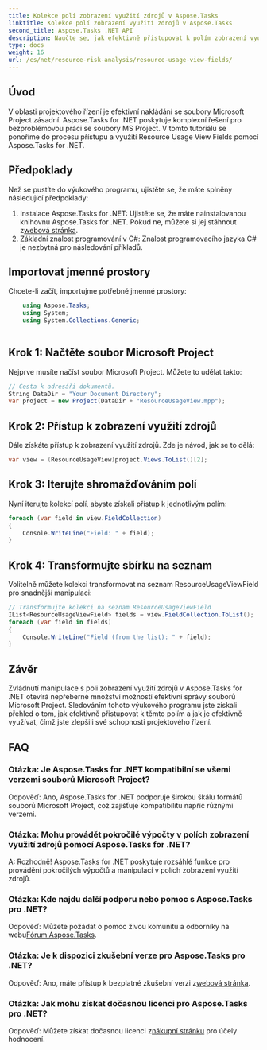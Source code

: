 ```yaml
---
title: Kolekce polí zobrazení využití zdrojů v Aspose.Tasks
linktitle: Kolekce polí zobrazení využití zdrojů v Aspose.Tasks
second_title: Aspose.Tasks .NET API
description: Naučte se, jak efektivně přistupovat k polím zobrazení využití zdrojů a manipulovat s nimi v souborech aplikace Microsoft Project pomocí Aspose.Tasks for .NET.
type: docs
weight: 16
url: /cs/net/resource-risk-analysis/resource-usage-view-fields/
---
```

## Úvod
V oblasti projektového řízení je efektivní nakládání se soubory Microsoft Project zásadní. Aspose.Tasks for .NET poskytuje komplexní řešení pro bezproblémovou práci se soubory MS Project. V tomto tutoriálu se ponoříme do procesu přístupu a využití Resource Usage View Fields pomocí Aspose.Tasks for .NET.
## Předpoklady
Než se pustíte do výukového programu, ujistěte se, že máte splněny následující předpoklady:
1.  Instalace Aspose.Tasks for .NET: Ujistěte se, že máte nainstalovanou knihovnu Aspose.Tasks for .NET. Pokud ne, můžete si jej stáhnout z[webová stránka](https://releases.aspose.com/tasks/net/).
2. Základní znalost programování v C#: Znalost programovacího jazyka C# je nezbytná pro následování příkladů.

## Importovat jmenné prostory
Chcete-li začít, importujme potřebné jmenné prostory:
```csharp
    using Aspose.Tasks;
    using System;
    using System.Collections.Generic;
    
```

## Krok 1: Načtěte soubor Microsoft Project
Nejprve musíte načíst soubor Microsoft Project. Můžete to udělat takto:
```csharp
// Cesta k adresáři dokumentů.
String DataDir = "Your Document Directory";
var project = new Project(DataDir + "ResourceUsageView.mpp");
```
## Krok 2: Přístup k zobrazení využití zdrojů
Dále získáte přístup k zobrazení využití zdrojů. Zde je návod, jak se to dělá:
```csharp
var view = (ResourceUsageView)project.Views.ToList()[2];
```
## Krok 3: Iterujte shromažďováním polí
Nyní iterujte kolekcí polí, abyste získali přístup k jednotlivým polím:
```csharp
foreach (var field in view.FieldCollection)
{
    Console.WriteLine("Field: " + field);
}
```
## Krok 4: Transformujte sbírku na seznam
Volitelně můžete kolekci transformovat na seznam ResourceUsageViewField pro snadnější manipulaci:
```csharp
// Transformujte kolekci na seznam ResourceUsageViewField
IList<ResourceUsageViewField> fields = view.FieldCollection.ToList();
foreach (var field in fields)
{
    Console.WriteLine("Field (from the list): " + field);
}
```

## Závěr
Zvládnutí manipulace s poli zobrazení využití zdrojů v Aspose.Tasks for .NET otevírá nepřeberné množství možností efektivní správy souborů Microsoft Project. Sledováním tohoto výukového programu jste získali přehled o tom, jak efektivně přistupovat k těmto polím a jak je efektivně využívat, čímž jste zlepšili své schopnosti projektového řízení.
## FAQ
### Otázka: Je Aspose.Tasks for .NET kompatibilní se všemi verzemi souborů Microsoft Project?
Odpověď: Ano, Aspose.Tasks for .NET podporuje širokou škálu formátů souborů Microsoft Project, což zajišťuje kompatibilitu napříč různými verzemi.
### Otázka: Mohu provádět pokročilé výpočty v polích zobrazení využití zdrojů pomocí Aspose.Tasks for .NET?
A: Rozhodně! Aspose.Tasks for .NET poskytuje rozsáhlé funkce pro provádění pokročilých výpočtů a manipulací v polích zobrazení využití zdrojů.
### Otázka: Kde najdu další podporu nebo pomoc s Aspose.Tasks pro .NET?
 Odpověď: Můžete požádat o pomoc živou komunitu a odborníky na webu[Fórum Aspose.Tasks](https://forum.aspose.com/c/tasks/15).
### Otázka: Je k dispozici zkušební verze pro Aspose.Tasks pro .NET?
 Odpověď: Ano, máte přístup k bezplatné zkušební verzi z[webová stránka](https://releases.aspose.com/).
### Otázka: Jak mohu získat dočasnou licenci pro Aspose.Tasks pro .NET?
 Odpověď: Můžete získat dočasnou licenci z[nákupní stránku](https://purchase.aspose.com/temporary-license/) pro účely hodnocení.